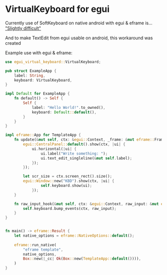 # VirtualKeyboard for egui

Currently use of SoftKeyboard on native android with egui & eframe is...
["Slightly difficult"](https://github.com/rust-windowing/winit/issues/1823)

And to make TextEdit from egui usable on android, this workaround was created

Example use with egui & eframe:
```rust
use egui_virtual_keyboard::VirtualKeyboard;

pub struct ExampleApp {
    label: String,
    keyboard: VirtualKeyboard,
}

impl Default for ExampleApp {
    fn default() -> Self {
        Self {
            label: "Hello World!".to_owned(),
            keyboard: Default::default(),
        }
    }
}

impl eframe::App for TemplateApp {
    fn update(&mut self, ctx: &egui::Context, _frame: &mut eframe::Frame) {
        egui::CentralPanel::default().show(ctx, |ui| {
            ui.horizontal(|ui| {
                ui.label("Write something: ");
                ui.text_edit_singleline(&mut self.label);
            });
        });

        let scr_size = ctx.screen_rect().size();
        egui::Window::new("KBD").show(ctx, |ui| {
                self.keyboard.show(ui);
            });
    }

    fn raw_input_hook(&mut self, ctx: &egui::Context, raw_input: &mut egui::RawInput) {
        self.keyboard.bump_events(ctx, raw_input);
    }
}


fn main() -> eframe::Result {
    let native_options = eframe::NativeOptions::default();
    
    eframe::run_native(
        "eframe template",
        native_options,
        Box::new(|_cc| Ok(Box::new(TemplateApp::default()))),
    )
}
```
